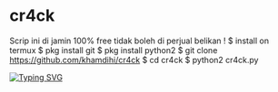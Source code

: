 # cr4ck
Scrip ini di jamin 100% free tidak boleh di perjual  belikan ! 
$ install on termux
$ pkg install git
$ pkg install python2
$ git clone https://github.com/khamdihi/cr4ck
$ cd cr4ck
$ python2 cr4ck.py

[![Typing SVG](https://readme-typing-svg.herokuapp.com?color=%2336BCF7&lines=Welcome+to+my+github+Khamdihi+XD)](https://git.io/typing-svg) 
